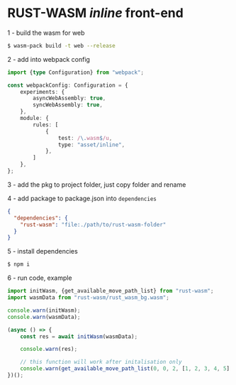 # RUST-WASM _inline_ front-end

1 - build the wasm for web
```bash
$ wasm-pack build -t web --release
```

2 - add into webpack config
```typescript
import {type Configuration} from "webpack";

const webpackConfig: Configuration = {
    experiments: {
        asyncWebAssembly: true,
        syncWebAssembly: true,
    },
    module: {
        rules: [
            {
                test: /\.wasm$/u,
                type: "asset/inline",
            },
        ]
    },
};
```

3 - add the pkg to project folder, just copy folder and rename

4 - add package to package.json into `dependencies`
```json
{
  "dependencies": {
    "rust-wasm": "file:./path/to/rust-wasm-folder"
  }
}
```

5 - install dependencies
```bash
$ npm i
```

6 - run code, example
```typescript
import initWasm, {get_available_move_path_list} from "rust-wasm";
import wasmData from "rust-wasm/rust_wasm_bg.wasm";

console.warn(initWasm);
console.warn(wasmData);

(async () => {
    const res = await initWasm(wasmData);

    console.warn(res);

    // this function will work after initalisation only
    console.warn(get_available_move_path_list(0, 0, 2, [1, 2, 3, 4, 5].join(","), 2));
})();
```
